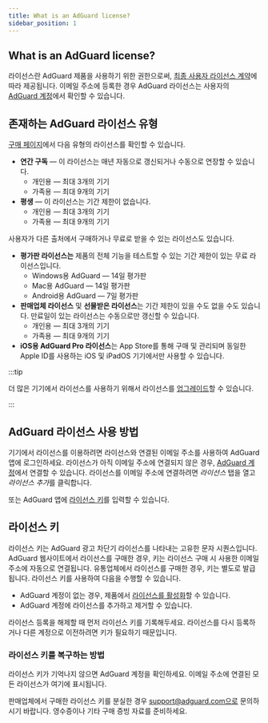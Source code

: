```yaml
---
title: What is an AdGuard license?
sidebar_position: 1
---
```


## What is an AdGuard license?

라이선스란 AdGuard 제품을 사용하기 위한 권한으로써, [최종 사용자 라이선스 계약](https://adguard.com/eula.html)에 따라 제공됩니다. 이메일 주소에 등록한 경우 AdGuard 라이선스는 사용자의 [AdGuard 계정](https://my.adguard.com/)에서 확인할 수 있습니다.

## 존재하는 AdGuard 라이선스 유형

[구매 페이지](https://adguard.com/license.html)에서 다음 유형의 라이선스를 확인할 수 있습니다.

- **연간 구독** — 이 라이선스는 매년 자동으로 갱신되거나 수동으로 연장할 수 있습니다.
    - 개인용 — 최대 3개의 기기
    - 가족용 — 최대 9개의 기기
- **평생** — 이 라이선스는 기간 제한이 없습니다.
    - 개인용 — 최대 3개의 기기
    - 가족용 — 최대 9개의 기기

사용자가 다른 출처에서 구매하거나 무료로 받을 수 있는 라이선스도 있습니다.

- **평가판 라이선스는** 제품의 전체 기능을 테스트할 수 있는 기간 제한이 있는 무료 라이선스입니다.
    - Windows용 AdGuard — 14일 평가판
    - Mac용 AdGuard — 14일 평가판
    - Android용 AdGuard — 7일 평가판
- **판매업체 라이선스** 및 **선물받은 라이선스**는 기간 제한이 있을 수도 없을 수도 있습니다. 만료일이 있는 라이선스는 수동으로만 갱신할 수 있습니다.
    - 개인용 — 최대 3개의 기기
    - 가족용 — 최대 9개의 기기
- **iOS용 AdGuard Pro 라이선스**는 App Store를 통해 구매 및 관리되며 동일한 Apple ID를 사용하는 iOS 및 iPadOS 기기에서만 사용할 수 있습니다.

:::tip

더 많은 기기에서 라이선스를 사용하기 위해서 라이선스를 [업그레이드](../payment-options/#upgrade)할 수 있습니다.

:::

## AdGuard 라이선스 사용 방법

기기에서 라이선스를 이용하려면 라이선스와 연결된 이메일 주소를 사용하여 AdGuard 앱에 로그인하세요. 라이선스가 아직 이메일 주소에 연결되지 않은 경우, [AdGuard 계정](https://my.adguard.com/)에서 연결할 수 있습니다. 라이선스를 이메일 주소에 연결하려면 *라이선스* 탭을 열고 *라이선스 추가*를 클릭합니다.

또는 AdGuard 앱에 [라이선스 키](#license-key)를 입력할 수 있습니다.

## 라이선스 키

라이선스 키는 AdGuard 광고 차단기 라이선스를 나타내는 고유한 문자 시퀀스입니다. AdGuard 웹사이트에서 라이선스를 구매한 경우, 키는 라이선스 구매 시 사용한 이메일 주소에 자동으로 연결됩니다. 유통업체에서 라이선스를 구매한 경우, 키는 별도로 발급됩니다. 라이선스 키를 사용하여 다음을 수행할 수 있습니다.

- AdGuard 계정이 없는 경우, 제품에서 [라이선스를 활성화](../activation)할 수 있습니다.
- AdGuard 계정에 라이선스를 추가하고 제거할 수 있습니다.

라이선스 등록을 해제할 때 먼저 라이선스 키를 기록해두세요. 라이선스를 다시 등록하거나 다른 계정으로 이전하려면 키가 필요하기 때문입니다.

### 라이선스 키를 복구하는 방법

라이선스 키가 기억나지 않으면 AdGuard 계정을 확인하세요. 이메일 주소에 연결된 모든 라이선스가 여기에 표시됩니다.

판매업체에서 구매한 라이선스 키를 분실한 경우 support@adguard.com으로 문의하시기 바랍니다. 영수증이나 기타 구매 증빙 자료를 준비하세요.

